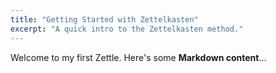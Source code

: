 ```yaml
---
title: "Getting Started with Zettelkasten"
excerpt: "A quick intro to the Zettelkasten method."
---
```


Welcome to my first Zettle. Here's some **Markdown content**...
